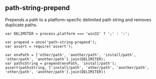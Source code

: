## path-string-prepend

Prepends a path to a platform-specfic delimited path string and removes duplicate paths.

```
var DELIMITER = process.platform === 'win32' ? ';' : ':';

var prepend = once('path-string-prepend');
var assert = require('assert');

var envPath = ['other/path', 'another/path', 'install/path', 'other/path', 'another/path'].join(DELIMITER);
var pathsString = prepend(envPath, 'install/path');
assert(pathsString, ['install/path', 'other/path', 'another/path', 'other/path', 'another/path'].join(DELIMITER))
```
